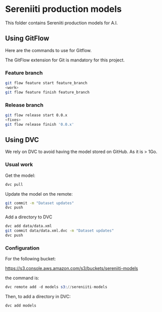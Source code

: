 # Sereniiti production models

This folder contains Sereniiti production models for A.I.

## Using GitFlow

Here are the commands to use for Gitflow.

The GitFlow extension for Git is mandatory for this project.

### Feature branch

```sh
git flow feature start feature_branch
<work>
git flow feature finish feature_branch
```

### Release branch

```sh
git flow release start 0.0.x
<fixes>
git flow release finish '0.0.x'
```

## Using DVC

We rely on DVC to avoid having the model stored on GitHub. As it is > 1Go.

### Usual work

Get the model:

```sh
dvc pull
```

Update the model on the remote:

```sh
git commit -m "Dataset updates"
dvc push
```

Add a directory to DVC

```sh
dvc add data/data.xml
git commit data/data.xml.dvc -m "Dataset updates"
dvc push
```

### Configuration

For the following bucket:

https://s3.console.aws.amazon.com/s3/buckets/sereniiti-models

the command is:

```s
dvc remote add -d models s3://sereniiti-models
```

Then, to add a directory in DVC:

```s
dvc add models
```